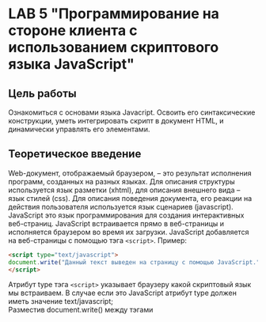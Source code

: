 # LAB 5 "Программирование на стороне клиента с использованием скриптового языка JavaScript"

## Цель работы
Ознакомиться с основами языка Javacript. Освоить его синтаксические конструкции, уметь интегрировать скрипт в документ HTML, и динамически управлять его элементами.

## Теоретическое введение
Web-документ, отображаемый браузером, – это результат исполнения программ, созданных на разных языках. Для описания структуры используется язык разметки (xhtml), для описания внешнего вида – язык стилей (css). Для описания поведения документа, его реакции на действия пользователя используется язык сценариев (javascript).  
JavaScript это язык программирования для создания интерактивных веб-страниц. JavaScript встраивается прямо в
веб-страницы и исполняется браузером во время их загрузки. JavaScript добавляется на веб-страницы с помощью тэга `<script>`.
Пример:
```html
<script type="text/javascript">
document.write("Данный текст выведен на страницу с помощью JavaScript.");
</script>
```
Атрибут type тэга `<script>` указывает браузеру какой скриптовый язык мы встраиваем. В случае если это JavaScript атрибут type должен иметь значение text/javascript;  
Разместив document.write() между тэгами <script> и `</script>` мы сообщаем браузеру обрабатывать ее как команду JavaScript, поэтому после загрузки страницы браузер выведет: "Данный текст выведен на страницу с помощью JavaScript.".
Чтобы JavaScript код не смешивался с HTML разметкой необходимо размещать его в секции head.  
Если размещать JavaScript в самом конце секции body, то скрипт не начнет выполняться до полной загрузки документа и
это не приведет к возможным ошибкам. JavaScript код необязательно должен непосредственно содержаться в HTML документе, он также может храниться во внешнем текстовом файле с расширением .js.
Использовать внешние файлы скриптов удобно в случаях, когда необходимо определять код, который будет работать на нескольких страницах веб-сайта. Внешние скрипты, также, как и обычные подключаются к страницам с помощью тэга <script> однако в этом случае содержимое тэга должно оставаться пустым и к нему должен быть добавлен атрибут src содержащий адрес внешнего .js
файла.

### Синтаксис языка
JavaScript – зависит от регистра. Имена JavaScript и Javascript - разные имена! Все ключевые слова используют только нижний регистр. Требования к именам переменных такие же, как в Паскале. Операторы разделяются точкой с запятой, которую можно опустить, если оператор заканчивается символом новой строки (Enter). Комментарии:
*	// однострочный комментарий,
*	/*
*	..многострочный комментарий
*	*/


### Типы данных
Переменные не имеют строгой типизации. Объявляются с помощью оператора let, который можно опускать, за исключением объявления локальных переменных в теле функции. Возможно объявление c одновременной инициализацией, например:
let s = 123	//объявляется целочисленная переменная x, имею- щая десятичное значение 123
let d=3.14 //объявляется переменная с плавающей точкой име- ющая десятичное значение
let str1='Строковая переменная'
let p=true //объявляется логическая переменная
Тип переменной может изменяться в процессе выполнения программы. Если в выражении содержатся и числовые и строковые переменные, то числовые переменные автоматически приводятся к строковому виду.


### Математические операции
Сложение	x=100+5, str2=’Начало’ + ’ конец’	  
Вычитание	X=100-5  
Умножение	X=2*3	  
Деление	X=12/2	  
Остаток от деления (аналогично mod)	X=16%3  
Значение увеличивается на 1	X=2; X++;  
Значение уменьшается на 1	X=2; X––;  

### Операции сравнения
Равно	Х==10  
Не равно	X!=5  
Больше	X>0  
Меньше	X<4  
Больше либо равно	X>=Y  
Меньше либо равно	X<=5  

### Логические операции
Аналогично	логической операции and	X>=2 && y>=2  
Аналогично	логической операции or	x>0 || y>0  
Аналогично	логической операции not	!(1 < x && x < 10)  

### Операторы присваивания
Присваивает значение переменной	Х=1000;  
Увеличивает значение переменной на указанную величину	X=1000; Х+=100;  
Уменьшает	значение	переменной на указанную величину	X=1000; Х-=12;  
Умножает значение переменной на указанную величину	X=1000; Х*=2;  
Делит значение переменной на указанную величину	X=1000; Х/=2;  
Делит значение переменной на указанную величину и возвращает остаток	X=1000; Х%=5;  

### Условный оператор
```js
if (a==2)
  z=2;
else
  z=3;

if (x>=2 && x<=6) {
  y=0;
  z=1;
}
else {
  y=1;
  z=0;
}
```
В JavaScript	существует 3 функции (метода), позволяющие пользователю выводить диалоговые окна:
* Метод alert используется для вывода простейшего диалогового окна, содержащего текст сообщения и единственную кнопку "Ok". Программа выводит сообщение и ожидает нажатия кнопки. После нажатия на кнопку, программа начинает выполняться дальше. Текст сообщения может сцепляться с любой текстовой пере- менной с помощью знака «+». Чтобы текст выводился в несколько строк используют символы «\n».
* Метод confirm используется в тех случаях, когда пользователь должен сделать выбор. Метод confirm позволяет пользователю вывести диалоговое окно, содержащее текст вопроса и кнопки "OК" и "Отмена". "OК" соответствует значению true, "Отмена" - значению false.
* Метод prompt используется в тех случаях, когда пользователю нужно ввести значение в переменную. В окно выводится сообщение «строка1», в поле ввода помещается умалчиваемое значение «строка2». Этот метод позволяет вывести диалоговое окно запроса на ввод данных. Результат работы функции присваивают переменной строкового типа.

Если введенные данные нужно использовать в арифметических выражениях, необходимо выполнить преобразование введенной строки к числовому типу. Это можно сделать при помощи следующих функций: parseInt("строка") - преобразует строку в целое число; parseFloat("строка") - преобразует строку в число с плавающей точкой.  
JavaScript это объектно-ориентированный язык. Основной единицей в объектно-ориентированном языке является объект, который объединяет в себе данные (свойства) и средства обработки этих данных (методы). Если говорить образно, то объекты – это «существительные», свойства объекта – это «прилагательные», а методы объекта – это «глаголы». Значения свойств объектов можно изменять.
Про JavaScript говорят, что в нем все объект. А именно: объектами являются окно, в котором открывается документ, сам документ, все элементы документа и даже свойства этих элементов. Есть также специальные встроенные объекты. Для упорядочивания огромного количества объектов создатели браузеров придумали объектную модель документа. Эта модель является структурой организации объектов на странице.
Объект document соответствует всему HTML-документу.  
Изучим один метод этого объекта, позволяющий динамически формировать документ.  
* Метод document.write(“строка html-кода”) - выводит строку в окно документа.
* Метод document.writeln (“строка html-кода”) - выводит строку в окно документа, в конце выводится символ "пробел".
  
Метод, применяемый к объекту, пишется после имени объекта через точку.  
Содержимое строки должно быть в кавычках или это может быть объединение (сумма) нескольких строк или строковых переменных.
Строка должна содержать элементы разметки страницы (теги и их содержимое). Метод исполняется в процессе загрузки документа.

### Оператор цикла for
1.	Возможен цикл с любым шагом.
2.	Отсутствует do.
3.	Начальное и конечное значение параметра, а также шаг указываются в скобках в заголовке цикла.
4.	Вместо операторных скобок (begin end) с той же целью используются фигурные скобки.

```js
let num = 3;
for (let i = 0; i < num; i++) {
  document.write(`<p>String number ${i}</p>`);
}
```
## Порядок выполнение
1. Окна оповещения используются в случаях, когда необходимо, чтобы пользователь обязательно обратил внимание на определенную информацию. Когда окно оповещения будет вызвано пользователь должен будет нажать кнопку "OK" для, того чтобы продолжить просмотр страницы. Выведем окно с помощью следующего кода:
```html
<html>
<head>
<script type='text/javascript'>
function example(){
  alert('Если Вы видите это сообщение, значит страница была полностью загружена.');
}
</script>
</head>
<body onload='example()'>
</body>
</html>
```
2. Окна подтверждения используются в случаях, когда необходимо, чтобы пользователь подтвердил или отклонил что-либо. Когда окно подтверждения будет вызвано пользователь должен будет нажать либо "OK", либо "Отмена", чтобы продолжить. Если пользователь нажмет "OK" вернется true (истина), если пользователь нажмет "Отмена" вернется false (ложь). Напишем следующий код:
```html
<html>
<head>
<script type='text/javascript'>
function popBox(){
 x=confirm("Нажмите на любую кнопку");
 if (x==true){
 document.write('Вы нажали OK');
 }
 else {
 document.write('Вы нажали Отмена.');
 }
}
</script>
</head>
<body onload='popBox()'>
</body>
</html>
```
3. Окна запроса используются в случаях, когда от пользователя необходимо получить определенную информацию. Когда окно запроса будет вызвано пользователь должен будет ввести определенные данные и нажать на "OK". Если пользователь не хочет вводить данные он может нажать "Отмена" и окно сразу будет закрыто. Если пользователь введет что-либо в окно и нажмет "OK" будет возвращено введенное пользователем значение, если пользователь нажмет "Отмена", то будет возвращено null. Напишем следующий код:
```html
<html>
<head>
<script type='text/javascript'>
//Функция будет вызвана после загрузки страницы
function popBox1()
{
 ex1=prompt("Введите Ваше имя:", "Дмитрий");
 document.write('Ваше имя: '+ex1);
}
</script>
</head>
<body onload='popBox1()'>
</body>
</html>
```
4. Используем цикл while для вывода текста:
```js
count = 1;
while (count< 5) {
  document.write("Счетчик " + count + "<BR>");
  count++; )
  document .write ( "<BRxBR>") ;
count = 0;
while (count< 5) {
  count++;
  document.write("Счетчик " + count + "<BR>");
}
```
5. Работа с числовым массивом: выведем на экран значения массива и суммы его положительных элементов:
```html
<BODY>
<SCRIPT>
var sum = 0;
var mas = [2, 3, 4, 5, 6, 4, 77, 32, 4];
for (var i = 0; i < mas.length; i ++) {
 document.write("Элемент номер " + i +' --- ' + mas[i] + "<br />");
if(mas[i]>0) sum = sum +mas[i];
}
document.write("Сумма положительных элементов массива " +
sum + "<br />");
</SCRIPT>
</BODY>
```
6. Напишем более сложный скрипт поиска слова в массиве:
```js
function find_month() {
  month = prompt("Введите месяц: ");
  if (month) {
    let months = ['january', 'february', 'march', 'april', 'may', 'june', 'july', 'august', 'september', 'october', 'november', 'december'];
    var i = NaN;
    list = months.join("$");
    position = list.indexOf(month);
    if (position > -1) {
      var ind = 0;
      if (position) {
        sub_list = list.substring(0, position);
        sub_array = sub_list.split("$");
        ind = sub_array.length - 1;
      } 
      alert("Месяц " + months[ind] + " в массиве находится под индексом " + ind);  
    }
    else
      alert("Месяц " + month + " в массиве отсутствует");
  }
}

find_month();
```
7. Динамическое создание таблицы по данным многомерного массива. В основной раздел Web-страницы добавляется пустая таблица под именем tb. Затем выполняется код сценария, в котором прежде всего создается и заполняется данными многомерный массив arData. В следующих строках сценария выполняется конструкция из двух вложенных циклов for. Первый цикл добавляет в таблицу новую строку, тогда как следующий цикл заполняет строку таблицы ячейками и присваивает им значения из массива.
```html
<BODY>
<TABLE NAME='tb' ID='tb' BORDER=1></TABLE>
<SCRIPT>
arData = new Array(3);
arData[0] = new Array("1","2","3","4","5");
arData[1] = new Array("a","б","в","г","д");
arData[2] = new Array("@","#","$","%","&");
for (i = 0; i < arData.length; i++) {
  tb.insertRow(i);
  for (j = 0; j < arData[i].length; j++) {
    tb.rows[i].insertCell(j ) ;
    tb.rows[i].cells[j].width = 50;
    tb.rows[i].cells[j].align = 'center';
    tb.rows[i].cells[j].innerText = arData[i][j];
  }
}
</SCRIPT>
</BODY>
```
8. Динамическое добавление строк в таблицу. В функцию передаются значения полей Имя, Фамилия и Отчество. В первой строке функции add_entry в таблицу добавляется новая строка. Указан индекс ввода – 1. Таким образом, каждый щелчок на кнопке будет
вставлять новую строку под строкой заголовка, смещая все остальные строки вниз. Обратите внимание: нумерация строк, как и ячеек, начинается с числа 0, т.е. первая строка в таблице является нулевой. Номер последней строки равняется числу строк таблицы минус единица. Если индекс окажется больше этого числа, строка не будет добавлена в таблицу. Затем происходит добавление ячеек в новую строку и ввод соответствующего текста. Все ячейки вводятся под индексом 0, и каждая новая ячейка смещает предыдущие вправо по строке. Поэтому первой добавленной ячейке мы присваиваем текст последней ячейки в строке. Попробуйте самостоятельно изменить код таким образом, чтобы ячейки вводились в строку последовательно, с первой по последнюю.
```html
<script>
function add_entry(surname, name, middle) {
row = table.insertRow(1);
cell3 = row.insertCell(0);
cell3.innerText = middle;
cell2 = row.insertCell(0);
cell2.innerText = name;
cell1 = row.insertCell(0);
cell1.innerText = surname;
}
</script>
<Form>
<br>Фамилия
&nbsp;&nbsp;&nbsp;&nbsp;&nbsp;&nbsp;&nbsp;&nbsp;&nbsp;&nbsp;&nbsp;
&nbsp;&nbsp;&nbsp;&nbsp;&nbsp;&nbsp;&nbsp;&nbsp;&nbsp;Имя
&nbsp;&nbsp;&nbsp;&nbsp;&nbsp;&nbsp;&nbsp;&nbsp;&nbsp;&nbsp;&nbsp;
&nbsp;&nbsp;&nbsp;&nbsp;&nbsp;&nbsp;&nbsp;&nbsp;&nbsp;
&nbsp;&nbsp;&nbsp;&nbsp;&nbsp;&nbsp;&nbsp; Отчество
<BR>
<INPUT Type='text' Value="Иванов" name='s' ID='s'>&nbsp;
<INPUT Type='text' Value="Иван" Name='n' ID='n'>&nbsp;
<INPUT Type='text' Value="Иванович" Name='m' ID='m'>
<br><INPUT TYPE='button' Value='добавьте данные в таблицу'
ONCLICK = "add_entry(s.value,n.value,m.value)">
</form>
<br>
<table Name='table' ID='table' border=1>
<tr><td>Фамилия</td><TD>Имя</td><TD>Отчество</td>
</tr>
</table>
```
9. Посчитаем количество дней, оставшихся до Нового года.
```html
<HTML>
<HEAD>
<TITLE>Выбор фона</TITLE>
<SCRIPT>
function count() {
 now = new Date();
 setdate = new Date("Jan 1 2022 00:00:00");
 setdate.setFullYear(now.getFullYear() + 1);
 day = (now - setdate) / 1000 / 60 / 60 / 24;
 day = Math.round(day);
 document.write("До Нового года осталось " + " <b>" + day + "</b>" + " дней!");
}
</SCRIPT>
<FORM>
Щелкните на кнопке:
<BR><INPUT TYPE=button ONCLICK="count()" VALUE="Результат">
</BODY>
</HTML>
```
## Содержание отчёта
